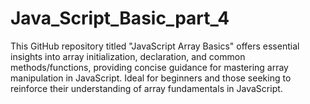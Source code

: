 # Java_Script_Basic_part_4
This GitHub repository titled "JavaScript Array Basics" offers essential insights into array initialization, declaration, and common methods/functions, providing concise guidance for mastering array manipulation in JavaScript. Ideal for beginners and those seeking to reinforce their understanding of array fundamentals in JavaScript.
